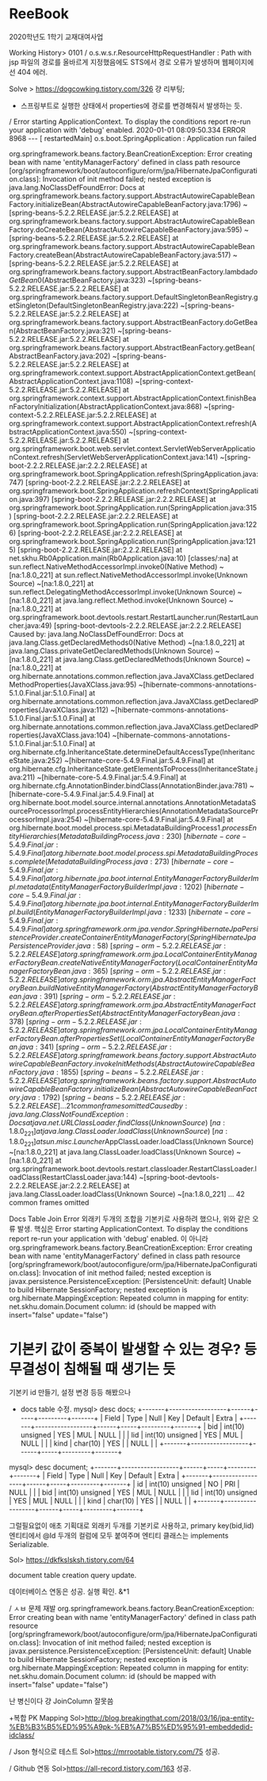 # ReeBook
2020학년도 1학기 교재대여사업

Working History>
0101
/
o.s.w.s.r.ResourceHttpRequestHandler : Path with
jsp 파일의 경로를 올바르게 지정했음에도 STS에서 경로 오류가 발생하며
웹페이지에선 404 에러.

Solve > https://dogcowking.tistory.com/326
걍 리부팅;

+ 스프링부트로 실행한 상태에서 properties에 경로를 변경해줘서 발생하는 듯.

/
Error starting ApplicationContext. To display the conditions report re-run your application with 'debug' enabled.
2020-01-01 08:09:50.334 ERROR 8968 --- [  restartedMain] o.s.boot.SpringApplication               : Application run failed

org.springframework.beans.factory.BeanCreationException: Error creating bean with name 'entityManagerFactory' defined in class path resource [org/springframework/boot/autoconfigure/orm/jpa/HibernateJpaConfiguration.class]: Invocation of init method failed; nested exception is java.lang.NoClassDefFoundError: Docs
	at org.springframework.beans.factory.support.AbstractAutowireCapableBeanFactory.initializeBean(AbstractAutowireCapableBeanFactory.java:1796) ~[spring-beans-5.2.2.RELEASE.jar:5.2.2.RELEASE]
	at org.springframework.beans.factory.support.AbstractAutowireCapableBeanFactory.doCreateBean(AbstractAutowireCapableBeanFactory.java:595) ~[spring-beans-5.2.2.RELEASE.jar:5.2.2.RELEASE]
	at org.springframework.beans.factory.support.AbstractAutowireCapableBeanFactory.createBean(AbstractAutowireCapableBeanFactory.java:517) ~[spring-beans-5.2.2.RELEASE.jar:5.2.2.RELEASE]
	at org.springframework.beans.factory.support.AbstractBeanFactory.lambda$doGetBean$0(AbstractBeanFactory.java:323) ~[spring-beans-5.2.2.RELEASE.jar:5.2.2.RELEASE]
	at org.springframework.beans.factory.support.DefaultSingletonBeanRegistry.getSingleton(DefaultSingletonBeanRegistry.java:222) ~[spring-beans-5.2.2.RELEASE.jar:5.2.2.RELEASE]
	at org.springframework.beans.factory.support.AbstractBeanFactory.doGetBean(AbstractBeanFactory.java:321) ~[spring-beans-5.2.2.RELEASE.jar:5.2.2.RELEASE]
	at org.springframework.beans.factory.support.AbstractBeanFactory.getBean(AbstractBeanFactory.java:202) ~[spring-beans-5.2.2.RELEASE.jar:5.2.2.RELEASE]
	at org.springframework.context.support.AbstractApplicationContext.getBean(AbstractApplicationContext.java:1108) ~[spring-context-5.2.2.RELEASE.jar:5.2.2.RELEASE]
	at org.springframework.context.support.AbstractApplicationContext.finishBeanFactoryInitialization(AbstractApplicationContext.java:868) ~[spring-context-5.2.2.RELEASE.jar:5.2.2.RELEASE]
	at org.springframework.context.support.AbstractApplicationContext.refresh(AbstractApplicationContext.java:550) ~[spring-context-5.2.2.RELEASE.jar:5.2.2.RELEASE]
	at org.springframework.boot.web.servlet.context.ServletWebServerApplicationContext.refresh(ServletWebServerApplicationContext.java:141) ~[spring-boot-2.2.2.RELEASE.jar:2.2.2.RELEASE]
	at org.springframework.boot.SpringApplication.refresh(SpringApplication.java:747) [spring-boot-2.2.2.RELEASE.jar:2.2.2.RELEASE]
	at org.springframework.boot.SpringApplication.refreshContext(SpringApplication.java:397) [spring-boot-2.2.2.RELEASE.jar:2.2.2.RELEASE]
	at org.springframework.boot.SpringApplication.run(SpringApplication.java:315) [spring-boot-2.2.2.RELEASE.jar:2.2.2.RELEASE]
	at org.springframework.boot.SpringApplication.run(SpringApplication.java:1226) [spring-boot-2.2.2.RELEASE.jar:2.2.2.RELEASE]
	at org.springframework.boot.SpringApplication.run(SpringApplication.java:1215) [spring-boot-2.2.2.RELEASE.jar:2.2.2.RELEASE]
	at net.skhu.Rb0Application.main(Rb0Application.java:10) [classes/:na]
	at sun.reflect.NativeMethodAccessorImpl.invoke0(Native Method) ~[na:1.8.0_221]
	at sun.reflect.NativeMethodAccessorImpl.invoke(Unknown Source) ~[na:1.8.0_221]
	at sun.reflect.DelegatingMethodAccessorImpl.invoke(Unknown Source) ~[na:1.8.0_221]
	at java.lang.reflect.Method.invoke(Unknown Source) ~[na:1.8.0_221]
	at org.springframework.boot.devtools.restart.RestartLauncher.run(RestartLauncher.java:49) [spring-boot-devtools-2.2.2.RELEASE.jar:2.2.2.RELEASE]
Caused by: java.lang.NoClassDefFoundError: Docs
	at java.lang.Class.getDeclaredMethods0(Native Method) ~[na:1.8.0_221]
	at java.lang.Class.privateGetDeclaredMethods(Unknown Source) ~[na:1.8.0_221]
	at java.lang.Class.getDeclaredMethods(Unknown Source) ~[na:1.8.0_221]
	at org.hibernate.annotations.common.reflection.java.JavaXClass.getDeclaredMethodProperties(JavaXClass.java:95) ~[hibernate-commons-annotations-5.1.0.Final.jar:5.1.0.Final]
	at org.hibernate.annotations.common.reflection.java.JavaXClass.getDeclaredProperties(JavaXClass.java:112) ~[hibernate-commons-annotations-5.1.0.Final.jar:5.1.0.Final]
	at org.hibernate.annotations.common.reflection.java.JavaXClass.getDeclaredProperties(JavaXClass.java:104) ~[hibernate-commons-annotations-5.1.0.Final.jar:5.1.0.Final]
	at org.hibernate.cfg.InheritanceState.determineDefaultAccessType(InheritanceState.java:252) ~[hibernate-core-5.4.9.Final.jar:5.4.9.Final]
	at org.hibernate.cfg.InheritanceState.getElementsToProcess(InheritanceState.java:211) ~[hibernate-core-5.4.9.Final.jar:5.4.9.Final]
	at org.hibernate.cfg.AnnotationBinder.bindClass(AnnotationBinder.java:781) ~[hibernate-core-5.4.9.Final.jar:5.4.9.Final]
	at org.hibernate.boot.model.source.internal.annotations.AnnotationMetadataSourceProcessorImpl.processEntityHierarchies(AnnotationMetadataSourceProcessorImpl.java:254) ~[hibernate-core-5.4.9.Final.jar:5.4.9.Final]
	at org.hibernate.boot.model.process.spi.MetadataBuildingProcess$1.processEntityHierarchies(MetadataBuildingProcess.java:230) ~[hibernate-core-5.4.9.Final.jar:5.4.9.Final]
	at org.hibernate.boot.model.process.spi.MetadataBuildingProcess.complete(MetadataBuildingProcess.java:273) ~[hibernate-core-5.4.9.Final.jar:5.4.9.Final]
	at org.hibernate.jpa.boot.internal.EntityManagerFactoryBuilderImpl.metadata(EntityManagerFactoryBuilderImpl.java:1202) ~[hibernate-core-5.4.9.Final.jar:5.4.9.Final]
	at org.hibernate.jpa.boot.internal.EntityManagerFactoryBuilderImpl.build(EntityManagerFactoryBuilderImpl.java:1233) ~[hibernate-core-5.4.9.Final.jar:5.4.9.Final]
	at org.springframework.orm.jpa.vendor.SpringHibernateJpaPersistenceProvider.createContainerEntityManagerFactory(SpringHibernateJpaPersistenceProvider.java:58) ~[spring-orm-5.2.2.RELEASE.jar:5.2.2.RELEASE]
	at org.springframework.orm.jpa.LocalContainerEntityManagerFactoryBean.createNativeEntityManagerFactory(LocalContainerEntityManagerFactoryBean.java:365) ~[spring-orm-5.2.2.RELEASE.jar:5.2.2.RELEASE]
	at org.springframework.orm.jpa.AbstractEntityManagerFactoryBean.buildNativeEntityManagerFactory(AbstractEntityManagerFactoryBean.java:391) ~[spring-orm-5.2.2.RELEASE.jar:5.2.2.RELEASE]
	at org.springframework.orm.jpa.AbstractEntityManagerFactoryBean.afterPropertiesSet(AbstractEntityManagerFactoryBean.java:378) ~[spring-orm-5.2.2.RELEASE.jar:5.2.2.RELEASE]
	at org.springframework.orm.jpa.LocalContainerEntityManagerFactoryBean.afterPropertiesSet(LocalContainerEntityManagerFactoryBean.java:341) ~[spring-orm-5.2.2.RELEASE.jar:5.2.2.RELEASE]
	at org.springframework.beans.factory.support.AbstractAutowireCapableBeanFactory.invokeInitMethods(AbstractAutowireCapableBeanFactory.java:1855) ~[spring-beans-5.2.2.RELEASE.jar:5.2.2.RELEASE]
	at org.springframework.beans.factory.support.AbstractAutowireCapableBeanFactory.initializeBean(AbstractAutowireCapableBeanFactory.java:1792) ~[spring-beans-5.2.2.RELEASE.jar:5.2.2.RELEASE]
	... 21 common frames omitted
Caused by: java.lang.ClassNotFoundException: Docs
	at java.net.URLClassLoader.findClass(Unknown Source) ~[na:1.8.0_221]
	at java.lang.ClassLoader.loadClass(Unknown Source) ~[na:1.8.0_221]
	at sun.misc.Launcher$AppClassLoader.loadClass(Unknown Source) ~[na:1.8.0_221]
	at java.lang.ClassLoader.loadClass(Unknown Source) ~[na:1.8.0_221]
	at org.springframework.boot.devtools.restart.classloader.RestartClassLoader.loadClass(RestartClassLoader.java:144) ~[spring-boot-devtools-2.2.2.RELEASE.jar:2.2.2.RELEASE]
	at java.lang.ClassLoader.loadClass(Unknown Source) ~[na:1.8.0_221]
	... 42 common frames omitted

Docs Table Join Error
외래키 두개의 조합을 기본키로 사용하려 했으나, 위와 같은 오류 발생.
핵심은 Error starting ApplicationContext. To display the conditions report re-run your application with 'debug' enabled.
이 아니라 org.springframework.beans.factory.BeanCreationException: Error creating bean with name 'entityManagerFactory' defined in class path resource [org/springframework/boot/autoconfigure/orm/jpa/HibernateJpaConfiguration.class]: Invocation of init method failed; nested exception is javax.persistence.PersistenceException: [PersistenceUnit: default] Unable to build Hibernate SessionFactory; nested exception is org.hibernate.MappingException: Repeated column in mapping for entity: net.skhu.domain.Document column: id (should be mapped with insert="false" update="false")
# 기본키 값이 중복이 발생할 수 있는 경우? 등 무결성이 침해될 때 생기는 듯

기본키 id 만들기, 설정 변경 등등 해봤으나 

+ docs table 수정.
mysql> desc docs;
+-------+------------------+------+-----+---------+-------+
| Field | Type             | Null | Key | Default | Extra |
+-------+------------------+------+-----+---------+-------+
| bid   | int(10) unsigned | YES  | MUL | NULL    |       |
| lid   | int(10) unsigned | YES  | MUL | NULL    |       |
| kind  | char(10)         | YES  |     | NULL    |       |
+-------+------------------+------+-----+---------+-------+

>

mysql> desc document;
+-------+------------------+------+-----+---------+-------+
| Field | Type             | Null | Key | Default | Extra |
+-------+------------------+------+-----+---------+-------+
| id    | int(10) unsigned | NO   | PRI | NULL    |       |
| bid   | int(10) unsigned | YES  | MUL | NULL    |       |
| lid   | int(10) unsigned | YES  | MUL | NULL    |       |
| kind  | char(10)         | YES  |     | NULL    |       |
+-------+------------------+------+-----+---------+-------+

그럴필요없이
애초 기획대로 외래키 두개를 기본키로 사용하고,
primary key(bid,lid)
엔티티에서 @Id 두개의 컬럼에 모두 붙여주며 엔티티 클래스는 implements Serializable.

Sol> https://dkfkslsksh.tistory.com/64

document table creation query update.

데이터베이스 연동은 성공. 실행 확인. &*1


/
ㅅㅂ 문제 재발
org.springframework.beans.factory.BeanCreationException: Error creating bean with name 'entityManagerFactory' defined in class path resource [org/springframework/boot/autoconfigure/orm/jpa/HibernateJpaConfiguration.class]: Invocation of init method failed; nested exception is javax.persistence.PersistenceException: [PersistenceUnit: default] Unable to build Hibernate SessionFactory; nested exception is org.hibernate.MappingException: Repeated column in mapping for entity: net.skhu.domain.Document column: id (should be mapped with insert="false" update="false")

난 병신이다
걍 JoinColumn 잘못씀

+복합 PK Mapping 
Sol>http://blog.breakingthat.com/2018/03/16/jpa-entity-%EB%B3%B5%ED%95%A9pk-%EB%A7%B5%ED%95%91-embeddedid-idclass/

/
Json 형식으로 테스트
Sol>https://mrrootable.tistory.com/75
성공.

/
Github 연동
Sol>https://all-record.tistory.com/163
성공.
